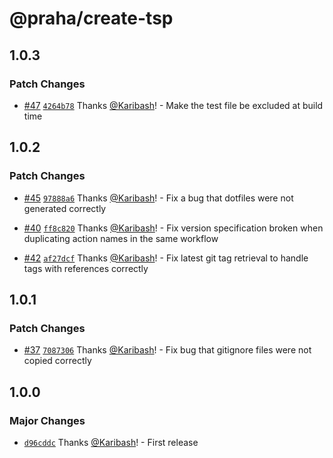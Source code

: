 # @praha/create-tsp

## 1.0.3

### Patch Changes

- [#47](https://github.com/praha-inc/tsp/pull/47) [`4264b78`](https://github.com/praha-inc/tsp/commit/4264b7839a2b01bda3874924f0a4c1260117af3e) Thanks [@Karibash](https://github.com/Karibash)! - Make the test file be excluded at build time

## 1.0.2

### Patch Changes

- [#45](https://github.com/praha-inc/tsp/pull/45) [`97888a6`](https://github.com/praha-inc/tsp/commit/97888a6c4e30b9182c30965562ca7fbd6451e36f) Thanks [@Karibash](https://github.com/Karibash)! - Fix a bug that dotfiles were not generated correctly

- [#40](https://github.com/praha-inc/tsp/pull/40) [`ff8c820`](https://github.com/praha-inc/tsp/commit/ff8c820ca49ee0f4d185ab7f430f7384a53f47a1) Thanks [@Karibash](https://github.com/Karibash)! - Fix version specification broken when duplicating action names in the same workflow

- [#42](https://github.com/praha-inc/tsp/pull/42) [`af27dcf`](https://github.com/praha-inc/tsp/commit/af27dcfe39d9725dcd7258aa105a3a6435154396) Thanks [@Karibash](https://github.com/Karibash)! - Fix latest git tag retrieval to handle tags with references correctly

## 1.0.1

### Patch Changes

- [#37](https://github.com/praha-inc/tsp/pull/37) [`7087306`](https://github.com/praha-inc/tsp/commit/7087306f1e819bde441459823d36339801fbf9e8) Thanks [@Karibash](https://github.com/Karibash)! - Fix bug that gitignore files were not copied correctly

## 1.0.0

### Major Changes

- [`d96cddc`](https://github.com/praha-inc/tsp/commit/d96cddcbc256a8230683a37df76b647bd67d5906) Thanks [@Karibash](https://github.com/Karibash)! - First release
